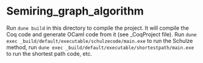 # Semiring_graph_algorithm
Run `dune build` in this directory to compile the project. It will compile the Coq code and generate OCaml code 
from it (see _CoqProject file). Run `dune exec _build/default/executable/schulzecode/main.exe` to run the 
Schulze method, run `dune exec _build/default/executable/shortestpath/main.exe` to run the shortest path code, etc.
